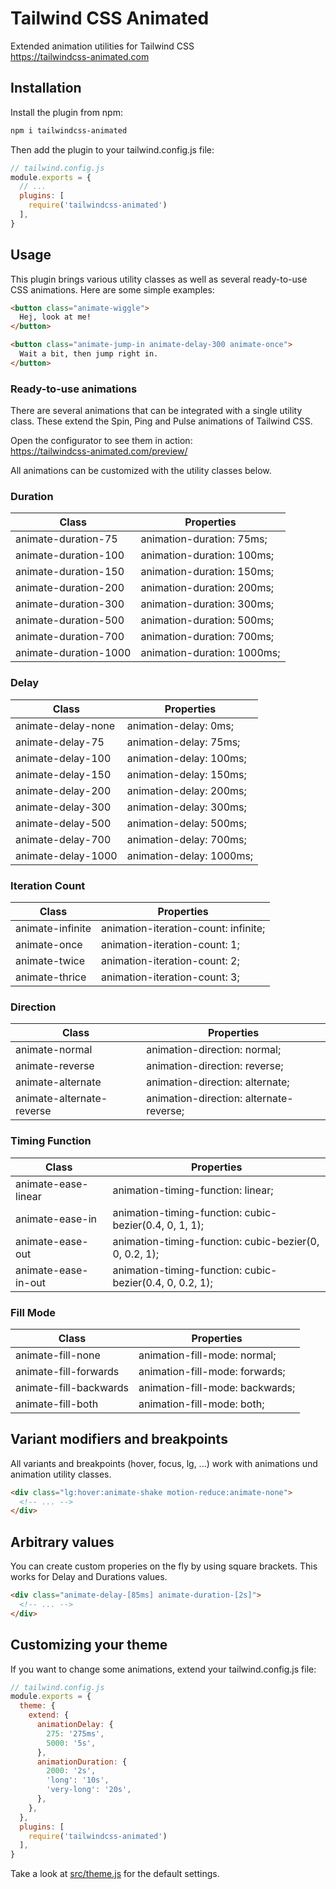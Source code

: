 # Tailwind CSS Animated

Extended animation utilities for Tailwind CSS<br>
https://tailwindcss-animated.com


## Installation

Install the plugin from npm:

```sh
npm i tailwindcss-animated
```

Then add the plugin to your tailwind.config.js file:

```js
// tailwind.config.js
module.exports = {
  // ...
  plugins: [
    require('tailwindcss-animated')
  ],
}
```


## Usage

This plugin brings various utility classes as well as several ready-to-use CSS animations. Here are some simple examples:

```html
<button class="animate-wiggle">
  Hej, look at me!
</button>

<button class="animate-jump-in animate-delay-300 animate-once">
  Wait a bit, then jump right in.
</button>
```

### Ready-to-use animations

There are several animations that can be integrated with a single utility class. These extend the Spin, Ping and Pulse animations of Tailwind CSS.

Open the configurator to see them in action:<br>
https://tailwindcss-animated.com/preview/

All animations can be customized with the utility classes below.

### Duration

| Class | Properties |
|-----|-----|
| animate-duration-75 | animation-duration: 75ms; |
| animate-duration-100 | animation-duration: 100ms; |
| animate-duration-150 | animation-duration: 150ms; |
| animate-duration-200 | animation-duration: 200ms; |
| animate-duration-300 | animation-duration: 300ms; |
| animate-duration-500 | animation-duration: 500ms; |
| animate-duration-700 | animation-duration: 700ms; |
| animate-duration-1000 | animation-duration: 1000ms; |

### Delay

| Class | Properties |
|-----|-----|
| animate-delay-none | animation-delay: 0ms; |
| animate-delay-75 | animation-delay: 75ms; |
| animate-delay-100 | animation-delay: 100ms; |
| animate-delay-150 | animation-delay: 150ms; |
| animate-delay-200 | animation-delay: 200ms; |
| animate-delay-300 | animation-delay: 300ms; |
| animate-delay-500 | animation-delay: 500ms; |
| animate-delay-700 | animation-delay: 700ms; |
| animate-delay-1000 | animation-delay: 1000ms; |

### Iteration Count

| Class | Properties |
|-----|-----|
| animate-infinite | animation-iteration-count: infinite; |
| animate-once | animation-iteration-count: 1; |
| animate-twice | animation-iteration-count: 2; |
| animate-thrice | animation-iteration-count: 3; |

### Direction

| Class | Properties |
|-----|-----|
| animate-normal | animation-direction: normal; |
| animate-reverse | animation-direction: reverse; |
| animate-alternate | animation-direction: alternate; |
| animate-alternate-reverse | animation-direction: alternate-reverse; |

### Timing Function

| Class | Properties |
|-----|-----|
| animate-ease-linear | animation-timing-function: linear; |
| animate-ease-in | animation-timing-function: cubic-bezier(0.4, 0, 1, 1); |
| animate-ease-out | animation-timing-function: cubic-bezier(0, 0, 0.2, 1); |
| animate-ease-in-out | animation-timing-function: cubic-bezier(0.4, 0, 0.2, 1); |

### Fill Mode

| Class | Properties |
|-----|-----|
| animate-fill-none | animation-fill-mode: normal; |
| animate-fill-forwards | animation-fill-mode: forwards; |
| animate-fill-backwards | animation-fill-mode: backwards; |
| animate-fill-both | animation-fill-mode: both; |

## Variant modifiers and breakpoints

All variants and breakpoints (hover, focus, lg, ...) work with animations und animation utility classes.

```html
<div class="lg:hover:animate-shake motion-reduce:animate-none">
  <!-- ... -->
</div>
```

## Arbitrary values

You can create custom properies on the fly by using square brackets. This works for Delay and Durations values.

```html
<div class="animate-delay-[85ms] animate-duration-[2s]">
  <!-- ... -->
</div>
```

## Customizing your theme

If you want to change some animations, extend your tailwind.config.js file:

```js
// tailwind.config.js
module.exports = {
  theme: {
    extend: {
      animationDelay: {
        275: '275ms',
        5000: '5s',
      },
      animationDuration: {
        2000: '2s',
        'long': '10s',
        'very-long': '20s',
      },
    },
  },
  plugins: [
    require('tailwindcss-animated')
  ],
}
```

Take a look at [src/theme.js](https://github.com/new-data-services/tailwindcss-animated/blob/main/src/theme.js) for the default settings.
